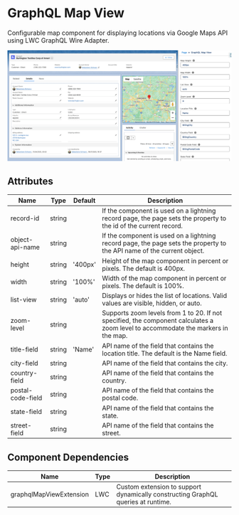 # GraphQL Map View

Configurable map component for displaying locations via Google Maps API using LWC GraphQL Wire Adapter.

<img src="../../../../../images/graphql-map-view.png" alt="graphql-map-view" width="800"/>

## Attributes

| Name              | Type   | Default | Description                                                                                                                       |
| ----------------- | ------ | ------- | --------------------------------------------------------------------------------------------------------------------------------- |
| record-id         | string |         | If the component is used on a lightning record page, the page sets the property to the id of the current record.                  |
| object-api-name   | string |         | If the component is used on a lightning record page, the page sets the property to the API name of the current object.            |
| height            | string | '400px' | Height of the map component in percent or pixels. The default is 400px.                                                           |
| width             | string | '100%'  | Width of the map component in percent or pixels. The default is 100%.                                                             |
| list-view         | string | 'auto'  | Displays or hides the list of locations. Valid values are visible, hidden, or auto.                                               |
| zoom-level        | string |         | Supports zoom levels from 1 to 20. If not specified, the component calculates a zoom level to accommodate the markers in the map. |
| title-field       | string | 'Name'  | API name of the field that contains the location title. The default is the Name field.                                            |
| city-field        | string |         | API name of the field that contains the city.                                                                                     |
| country-field     | string |         | API name of the field that contains the country.                                                                                  |
| postal-code-field | string |         | API name of the field that contains the postal code.                                                                              |
| state-field       | string |         | API name of the field that contains the state.                                                                                    |
| street-field      | string |         | API name of the field that contains the street.                                                                                   |

## Component Dependencies

| Name                    | Type | Description                                                                      |
| ----------------------- | ---- | -------------------------------------------------------------------------------- |
| graphqlMapViewExtension | LWC  | Custom extension to support dynamically constructing GraphQL queries at runtime. |
